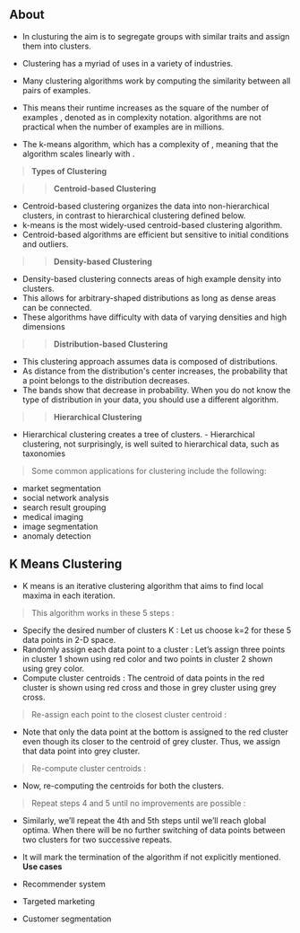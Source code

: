 ## About

- In clusturing the aim is to segregate groups with similar traits and assign them into clusters.

- Clustering has a myriad of uses in a variety of industries.

- Many clustering algorithms work by computing the similarity between all pairs of examples.

- This means their runtime increases as the square of the number of examples , denoted as in complexity notation. algorithms are not practical when the number of examples are in millions.

- The k-means algorithm, which has a complexity of , meaning that the algorithm scales linearly with .

> **Types of Clustering**

> > **Centroid-based Clustering**

- Centroid-based clustering organizes the data into non-hierarchical clusters, in contrast to hierarchical clustering defined below.
- k-means is the most widely-used centroid-based clustering algorithm.
- Centroid-based algorithms are efficient but sensitive to initial conditions and outliers.

> > **Density-based Clustering**

- Density-based clustering connects areas of high example density into clusters.
- This allows for arbitrary-shaped distributions as long as dense areas can be connected.
- These algorithms have difficulty with data of varying densities and high dimensions

> > **Distribution-based Clustering**

- This clustering approach assumes data is composed of distributions.
- As distance from the distribution's center increases, the probability that a point belongs to the distribution decreases.
- The bands show that decrease in probability. When you do not know the type of distribution in your data, you should use a different algorithm.

> > **Hierarchical Clustering**

- Hierarchical clustering creates a tree of clusters. - Hierarchical clustering, not surprisingly, is well suited to hierarchical data, such as taxonomies

> Some common applications for clustering include the following:

- market segmentation
- social network analysis
- search result grouping
- medical imaging
- image segmentation
- anomaly detection

## K Means Clustering

- K means is an iterative clustering algorithm that aims to find local maxima in each iteration.

> This algorithm works in these 5 steps :

- Specify the desired number of clusters K : Let us choose k=2 for these 5 data points in 2-D space.
- Randomly assign each data point to a cluster : Let’s assign three points in cluster 1 shown using red color and two points in cluster 2 shown using grey color.
- Compute cluster centroids : The centroid of data points in the red cluster is shown using red cross and those in grey cluster using grey cross.

> Re-assign each point to the closest cluster centroid :

- Note that only the data point at the bottom is assigned to the red cluster even though its closer to the centroid of grey cluster. Thus, we assign that data point into grey cluster.

> Re-compute cluster centroids :

- Now, re-computing the centroids for both the clusters.

> Repeat steps 4 and 5 until no improvements are possible :

- Similarly, we’ll repeat the 4th and 5th steps until we’ll reach global optima. When there will be no further switching of data points between two clusters for two successive repeats.

- It will mark the termination of the algorithm if not explicitly mentioned.
  **Use cases**

- Recommender system
- Targeted marketing
- Customer segmentation
